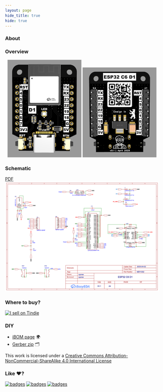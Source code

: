 ```yaml
---
layout: page
hide_title: true
hide: true
---
```


### About


### Overview
<div align="center">
<img width="48%" src="https://raw.githubusercontent.com/xyzroe/ESP32_C6_D1/main/images/top.png">
<img width="48%" src="https://raw.githubusercontent.com/xyzroe/ESP32_C6_D1/main/images/bottom.png">
</div>


### Schematic
[PDF](./files/Schematic.pdf)  
![Schematic](https://raw.githubusercontent.com/xyzroe/ESP32_C6_D1/main/images/Schematic.png) 

### Where to buy?
<a href="https://www.tindie.com/stores/mind/?ref=offsite_badges&utm_source=sellers_xyzroe&utm_medium=badges&utm_campaign=badge_large"><img src="https://d2ss6ovg47m0r5.cloudfront.net/badges/tindie-larges.png" alt="I sell on Tindie" height="120"></a>

### DIY
- [iBOM page](./files/iBOM.html) 🌍
- [Gerber zip](./files/Gerber.zip) 🗂

This work is licensed under a <a rel="license" href="http://creativecommons.org/licenses/by-nc-sa/4.0/">Creative Commons Attribution-NonCommercial-ShareAlike 4.0 International License</a>

### Like ♥️?
[![badges](https://badges.aleen42.com/src/buymeacoffee.svg)](https://www.buymeacoffee.com/xyzroe) 
[![badges](https://badges.aleen42.com/src/github.svg)](https://github.com/sponsors/xyzroe)
[![badges](https://badges.aleen42.com/src/paypal.svg)](http://paypal.me/xyzroe) 
